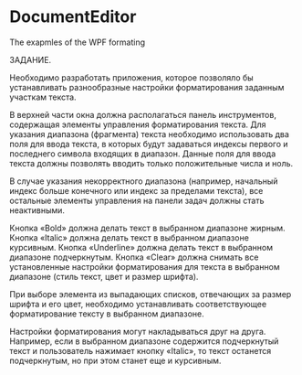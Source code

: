 # DocumentEditor
The exapmles of the WPF formating

ЗАДАНИЕ.

Необходимо разработать приложения, которое позволяло бы устанавливать разнообразные настройки форматирования заданным участкам текста.

В верхней части окна должна располагаться панель инструментов, содержащая элементы управления форматирования текста.
Для указания диапазона (фрагмента) текста необходимо использовать два поля для ввода текста, в которых будут задаваться 
индексы первого и последнего символа входящих в диапазон. Данные поля для ввода текста должны позволять вводить только 
положительные числа и ноль.

В случае указания некорректного диапазона (например, начальный индекс больше конечного или индекс за пределами текста), все остальные 
элементы управления на панели задач должны стать неактивными.

Кнопка «Bold» должна делать текст в выбранном диапазоне жирным.
Кнопка «Italic» должна делать текст в выбранном диапазоне курсивным.
Кнопка «Underline» должна делать текст в выбранном диапазоне подчеркнутым.
Кнопка «Clear» должна снимать все установленные настройки форматирования для текста в выбранном диапазоне (стиль текст, цвет и размер шрифта).

При выборе элемента из выпадающих списков, отвечающих за размер шрифта и его цвет, необходимо устанавливать соответствующее форматирование тексту в выбранном диапазоне.

Настройки форматирования могут накладываться друг на друга. Например, если в выбранном диапазоне содержится подчеркнутый текст и пользователь нажимает кнопку «Italic», то текст останется подчеркнутым, но при этом станет еще и курсивным.
